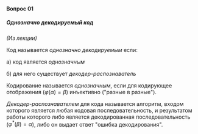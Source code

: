 #### Вопрос 01

##### Однозначно декодируемый код

*(Из лекции)*

Код называется *однозначно декодируемым* если:

а) код является *однозначным*

б) для него существует *декодер-распознаватель*



Кодирование называется *однозначным*, если для кодирующее отображения ($\varphi(\alpha)=\beta$) инъективно ("разные в разные").

*Декодер-распознавателем* для кода называется алгоритм, входом которого является любая кодовая последовательность, и результатом работы которого либо является декодированная последовательность ($\varphi^*(\beta)=\alpha$), либо он выдает ответ "ошибка декодирования".